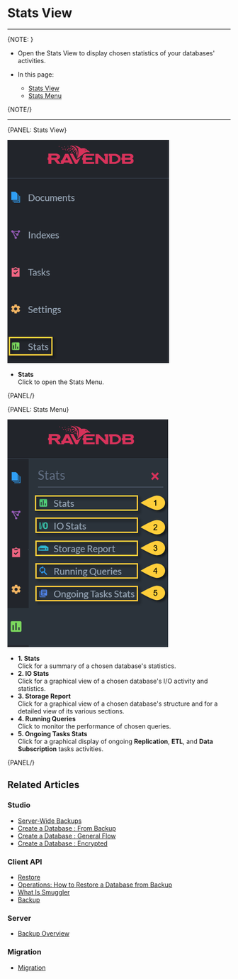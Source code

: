 ﻿# Stats View
---

{NOTE: }

* Open the Stats View to display chosen statistics of your databases' activities.  

* In this page:  
  * [Stats View](../../../studio/database/stats/stats-overview#stats-view)  
  * [Stats Menu](../../../studio/database/stats/stats-overview#stats-menu)  

{NOTE/}

---

{PANEL: Stats View}

![Stats View](images/stats-view.png "Stats View")

* **Stats**  
  Click to open the Stats Menu.  

{PANEL/}

{PANEL: Stats Menu}

![Stats Menu](images/stats-menu.png "Stats Menu")

* **1. Stats**  
  Click for a summary of a chosen database's statistics.  
* **2. IO Stats**  
  Click for a graphical view of a chosen database's I/O activity and statistics.  
* **3. Storage Report**  
  Click for a graphical view of a chosen database's structure and for a detailed 
  view of its various sections.  
* **4. Running Queries**  
  Click to monitor the performance of chosen queries.  
* **5. Ongoing Tasks Stats**  
  Click for a graphical display of ongoing **Replication**, **ETL**, and **Data Subscription** tasks activities.  

{PANEL/}

## Related Articles  

### Studio  
- [Server-Wide Backups](../../../studio/server/server-wide-backup)
- [Create a Database : From Backup](../../../studio/server/databases/create-new-database/from-backup)  
- [Create a Database : General Flow](../../../studio/server/databases/create-new-database/general-flow)  
- [Create a Database : Encrypted](../../../studio/server/databases/create-new-database/encrypted)  

### Client API  
- [Restore](../../../client-api/operations/maintenance/backup/restore)  
- [Operations: How to Restore a Database from Backup](../../../client-api/operations/server-wide/restore-backup)  
- [What Is Smuggler](../../../client-api/smuggler/what-is-smuggler)  
- [Backup](../../../client-api/operations/maintenance/backup/backup)  

### Server  
- [Backup Overview](../../../server/ongoing-tasks/backup-overview)  

### Migration  
- [Migration](../../../migration/server/data-migration)  




